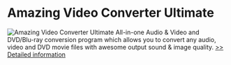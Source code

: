 # Amazing Video Converter Ultimate
![Amazing Video Converter Ultimate](https://mycommerce.akamaized.net/api/pimages/P300864429/BIG/300864429.PNG)
All-in-one Audio & Video and DVD/Blu-ray conversion program which allows you to convert any audio, video and DVD movie files with awesome output sound & image quality.
[>> Detailed information](https://secure.shareit.com/shareit/product.html?productid=300864429&affiliateid=200057808)